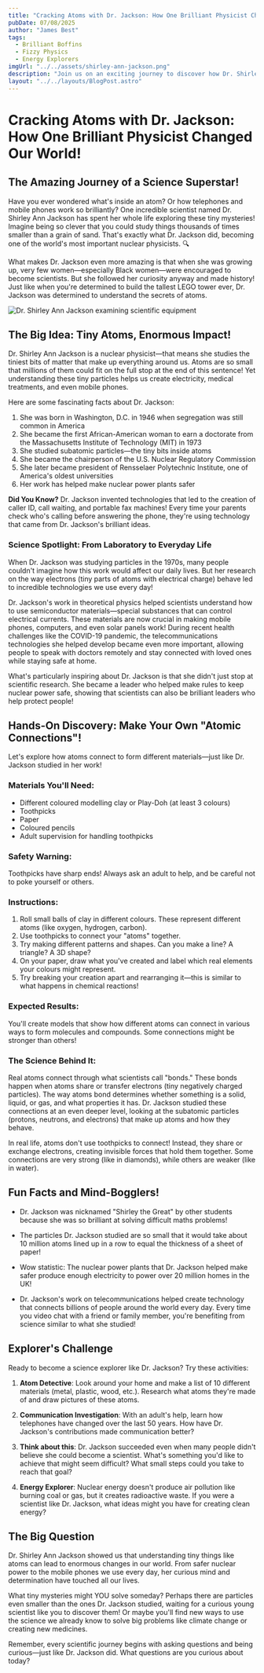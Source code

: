 ```yaml
---
title: "Cracking Atoms with Dr. Jackson: How One Brilliant Physicist Changed Our World!"
pubDate: 07/08/2025
author: "James Best"
tags:
  - Brilliant Boffins
  - Fizzy Physics
  - Energy Explorers
imgUrl: "../../assets/shirley-ann-jackson.png"
description: "Join us on an exciting journey to discover how Dr. Shirley Ann Jackson became a nuclear physics superstar! Learn how this amazing scientist broke barriers, studied tiny atoms, and helped make our world safer and more connected."
layout: "../../layouts/BlogPost.astro"
---
```


# Cracking Atoms with Dr. Jackson: How One Brilliant Physicist Changed Our World!

## The Amazing Journey of a Science Superstar!

Have you ever wondered what's inside an atom? Or how telephones and mobile phones work so brilliantly? One incredible scientist named Dr. Shirley Ann Jackson has spent her whole life exploring these tiny mysteries! Imagine being so clever that you could study things thousands of times smaller than a grain of sand. That's exactly what Dr. Jackson did, becoming one of the world's most important nuclear physicists. 🔍

What makes Dr. Jackson even more amazing is that when she was growing up, very few women—especially Black women—were encouraged to become scientists. But she followed her curiosity anyway and made history! Just like when you're determined to build the tallest LEGO tower ever, Dr. Jackson was determined to understand the secrets of atoms.

![Dr. Shirley Ann Jackson examining scientific equipment](../../assets/shirley-ann-jackson.png)

## The Big Idea: Tiny Atoms, Enormous Impact!

Dr. Shirley Ann Jackson is a nuclear physicist—that means she studies the tiniest bits of matter that make up everything around us. Atoms are so small that millions of them could fit on the full stop at the end of this sentence! Yet understanding these tiny particles helps us create electricity, medical treatments, and even mobile phones.

Here are some fascinating facts about Dr. Jackson:

1. She was born in Washington, D.C. in 1946 when segregation was still common in America
2. She became the first African-American woman to earn a doctorate from the Massachusetts Institute of Technology (MIT) in 1973
3. She studied subatomic particles—the tiny bits inside atoms
4. She became the chairperson of the U.S. Nuclear Regulatory Commission
5. She later became president of Rensselaer Polytechnic Institute, one of America's oldest universities
6. Her work has helped make nuclear power plants safer

**Did You Know?** Dr. Jackson invented technologies that led to the creation of caller ID, call waiting, and portable fax machines! Every time your parents check who's calling before answering the phone, they're using technology that came from Dr. Jackson's brilliant ideas.

### Science Spotlight: From Laboratory to Everyday Life

When Dr. Jackson was studying particles in the 1970s, many people couldn't imagine how this work would affect our daily lives. But her research on the way electrons (tiny parts of atoms with electrical charge) behave led to incredible technologies we use every day!

Dr. Jackson's work in theoretical physics helped scientists understand how to use semiconductor materials—special substances that can control electrical currents. These materials are now crucial in making mobile phones, computers, and even solar panels work! During recent health challenges like the COVID-19 pandemic, the telecommunications technologies she helped develop became even more important, allowing people to speak with doctors remotely and stay connected with loved ones while staying safe at home.

What's particularly inspiring about Dr. Jackson is that she didn't just stop at scientific research. She became a leader who helped make rules to keep nuclear power safe, showing that scientists can also be brilliant leaders who help protect people!

## Hands-On Discovery: Make Your Own "Atomic Connections"!

Let's explore how atoms connect to form different materials—just like Dr. Jackson studied in her work!

### Materials You'll Need:
* Different coloured modelling clay or Play-Doh (at least 3 colours)
* Toothpicks
* Paper
* Coloured pencils
* Adult supervision for handling toothpicks

### Safety Warning: 
Toothpicks have sharp ends! Always ask an adult to help, and be careful not to poke yourself or others.

### Instructions:

1. Roll small balls of clay in different colours. These represent different atoms (like oxygen, hydrogen, carbon).
2. Use toothpicks to connect your "atoms" together.
3. Try making different patterns and shapes. Can you make a line? A triangle? A 3D shape?
4. On your paper, draw what you've created and label which real elements your colours might represent.
5. Try breaking your creation apart and rearranging it—this is similar to what happens in chemical reactions!

### Expected Results:
You'll create models that show how different atoms can connect in various ways to form molecules and compounds. Some connections might be stronger than others!

### The Science Behind It:
Real atoms connect through what scientists call "bonds." These bonds happen when atoms share or transfer electrons (tiny negatively charged particles). The way atoms bond determines whether something is a solid, liquid, or gas, and what properties it has. Dr. Jackson studied these connections at an even deeper level, looking at the subatomic particles (protons, neutrons, and electrons) that make up atoms and how they behave.

In real life, atoms don't use toothpicks to connect! Instead, they share or exchange electrons, creating invisible forces that hold them together. Some connections are very strong (like in diamonds), while others are weaker (like in water).

## Fun Facts and Mind-Bogglers!

* Dr. Jackson was nicknamed "Shirley the Great" by other students because she was so brilliant at solving difficult maths problems!

* The particles Dr. Jackson studied are so small that it would take about 10 million atoms lined up in a row to equal the thickness of a sheet of paper!

* Wow statistic: The nuclear power plants that Dr. Jackson helped make safer produce enough electricity to power over 20 million homes in the UK!

* Dr. Jackson's work on telecommunications helped create technology that connects billions of people around the world every day. Every time you video chat with a friend or family member, you're benefiting from science similar to what she studied!

## Explorer's Challenge

Ready to become a science explorer like Dr. Jackson? Try these activities:

1. **Atom Detective**: Look around your home and make a list of 10 different materials (metal, plastic, wood, etc.). Research what atoms they're made of and draw pictures of these atoms.

2. **Communication Investigation**: With an adult's help, learn how telephones have changed over the last 50 years. How have Dr. Jackson's contributions made communication better?

3. **Think about this**: Dr. Jackson succeeded even when many people didn't believe she could become a scientist. What's something you'd like to achieve that might seem difficult? What small steps could you take to reach that goal?

4. **Energy Explorer**: Nuclear energy doesn't produce air pollution like burning coal or gas, but it creates radioactive waste. If you were a scientist like Dr. Jackson, what ideas might you have for creating clean energy?

## The Big Question

Dr. Shirley Ann Jackson showed us that understanding tiny things like atoms can lead to enormous changes in our world. From safer nuclear power to the mobile phones we use every day, her curious mind and determination have touched all our lives.

What tiny mysteries might YOU solve someday? Perhaps there are particles even smaller than the ones Dr. Jackson studied, waiting for a curious young scientist like you to discover them! Or maybe you'll find new ways to use the science we already know to solve big problems like climate change or creating new medicines.

Remember, every scientific journey begins with asking questions and being curious—just like Dr. Jackson did. What questions are you curious about today?
